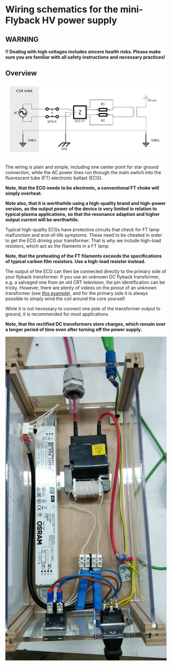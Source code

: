 # Wiring schematics for the mini-Flyback HV power supply

## WARNING

**!! Dealing with high voltages includes sincere health risks. Please make sure you are familiar with all safety instructions and necessary practices!**

## Overview

![Wiring schematics](https://github.com/SebastianDahle/PlasmaSolution/blob/master/HV_power_supplies/mini-Flyback/wiring/FT%20power%20supply%20V1%20-%20wiring%20diagram.jpg "Wiring schematics")

The wiring is plain and simple, including one center point for star ground connection, while the AC power lines run through the main switch into the fluorescent tube (FT) electronic ballast (ECG).

**Note, that the ECG needs to be electronic, a conventional FT choke will simply overheat.**

**Note also, that it is worthwhile using a high-quality brand and high-power version, as the output power of the device is very limited in relation to typical plasma applications, so that the resonance adaption and higher output current will be worthwhile.**

Typical high-quality ECGs have protective circuits that check for FT lamp malfunction and end-of-life symptoms. These need to be cheated in order to get the ECG driving your transformer. That is why we include high-load resistors, which act as the filaments in a FT lamp.

**Note, that the preheating of the FT filaments exceeds the specifications of typical carbon film resistors. Use a high-load resistor instead.**

The output of the ECG can then be connected directly to the primary side of your flyback transformer. If you use an unknown DC flyback transformer, e.g. a salvaged one from an old CRT television, the pin identification can be tricky. However, there are plenty of videos on the pinout of an unknown transformer (see [this example](https://www.youtube.com/watch?v=CXxkOQOK_uA)), and for the primary side it is always possible to simply wind the coil around the core yourself.

While it is not necessary to connect one pole of the transformer output to ground, it is recommended for most applications.

**Note, that the rectified DC transformers store charges, which remain over a longer period of time even after turning off the power supply.**

![Example wiring](https://github.com/SebastianDahle/PlasmaSolution/blob/master/HV_power_supplies/mini-Flyback/Inside_view.jpg "Example wiring")
